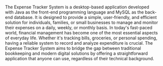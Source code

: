   The Expense Tracker System is a desktop-based application developed with Java as the front-end programming language and MySQL as the back-end database. It is designed to provide a simple, user-friendly, and efficient solution for individuals, families, or small businesses to manage and monitor their expenses on a daily, weekly, or monthly basis.
In today's fast-paced world, financial management has become one of the most essential aspects of everyday life. Whether it's tracking bills, groceries, or personal spending, having a reliable system to record and analyze expenditure is crucial. The Expense Tracker System aims to bridge the gap between traditional bookkeeping and modern digital solutions by offering a straightforward application that anyone can use, regardless of their technical background.
